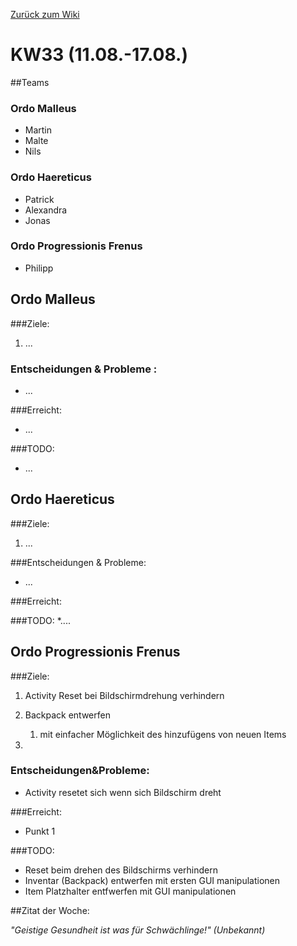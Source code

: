 [Zurück zum Wiki](https://github.com/Institute-Web-Science-and-Technologies/GeoVisualization/wiki/Entwicklungstagebuch)
# KW33 (11.08.-17.08.)
##Teams
### Ordo Malleus
* Martin 
* Malte 
* Nils

### Ordo Haereticus
* Patrick
* Alexandra
* Jonas

### Ordo Progressionis Frenus
* Philipp

## Ordo Malleus
###Ziele:
 1. ...
 
### Entscheidungen & Probleme :
* ...

###Erreicht:
* ...

###TODO:
* ...


## Ordo Haereticus
###Ziele:
 1. ...
 
###Entscheidungen & Probleme:
* ...
 
###Erreicht:

###TODO:
*....

## Ordo Progressionis Frenus
###Ziele:
 1. Activity Reset bei Bildschirmdrehung verhindern
 2. Backpack entwerfen
    1. mit einfacher Möglichkeit des hinzufügens von neuen Items
    
 3. 
   

### Entscheidungen&Probleme:
* Activity resetet sich wenn sich Bildschirm dreht

###Erreicht:
* Punkt 1

###TODO:
* Reset beim drehen des Bildschirms verhindern
* Inventar (Backpack) entwerfen mit ersten GUI manipulationen
* Item Platzhalter entfwerfen mit GUI manipulationen

##Zitat der Woche:

_"Geistige Gesundheit ist was für Schwächlinge!" (Unbekannt)_
